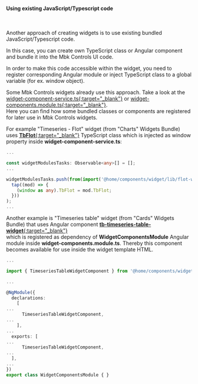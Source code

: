 #### Using existing JavaScript/Typescript code

<div class="divider"></div>
<br/>

Another approach of creating widgets is to use existing bundled JavaScript/Typescript code.

In this case, you can create own TypeScript class or Angular component and bundle it into the Mbk Controls UI code.

In order to make this code accessible within the widget, you need to register corresponding Angular module or inject TypeScript class to a global variable (for ex. window object).

Some Mbk Controls widgets already use this approach. Take a look at the [widget-component-service.ts{:target="_blank"}](https://github.com/thingsboard/thingsboard/blob/2627fe51d491055d4140f16617ed543f7f5bd8f6/ui-ngx/src/app/modules/home/components/widget/widget-component.service.ts#L140)
or [widget-components.module.ts{:target="_blank"}](https://github.com/thingsboard/thingsboard/blob/2627fe51d491055d4140f16617ed543f7f5bd8f6/ui-ngx/src/app/modules/home/components/widget/widget-components.module.ts#L50). <br>
Here you can find how some bundled classes or components are registered for later use in Mbk Controls widgets.

For example "Timeseries - Flot" widget (from "Charts" Widgets Bundle) uses [**TbFlot**{:target="_blank"}](https://github.com/thingsboard/thingsboard/blob/2627fe51d491055d4140f16617ed543f7f5bd8f6/ui-ngx/src/app/modules/home/components/widget/lib/flot-widget.ts#L73) TypeScript class which is injected as window property inside **widget-component-service.ts**:

```typescript
...

const widgetModulesTasks: Observable<any>[] = [];
...

widgetModulesTasks.push(from(import('@home/components/widget/lib/flot-widget')).pipe(
  tap((mod) => {
    (window as any).TbFlot = mod.TbFlot;
  }))
);
...

```

Another example is "Timeseries table" widget (from "Cards" Widgets Bundle) that uses Angular component [**tb-timeseries-table-widget**{:target="_blank"}](https://github.com/thingsboard/thingsboard/blob/2627fe51d491055d4140f16617ed543f7f5bd8f6/ui-ngx/src/app/modules/home/components/widget/lib/timeseries-table-widget.component.ts#L107)<br>which is registered as dependency of **WidgetComponentsModule** Angular module inside **widget-components.module.ts**.
Thereby this component becomes available for use inside the widget template HTML.

```typescript
...

import { TimeseriesTableWidgetComponent } from '@home/components/widget/lib/timeseries-table-widget.component';

...

@NgModule({
  declarations:
    [
...
      TimeseriesTableWidgetComponent,
...
    ],
...
  exports: [
...
      TimeseriesTableWidgetComponent,
...
  ],
...    
})
export class WidgetComponentsModule { }
```

<br>
<br>
